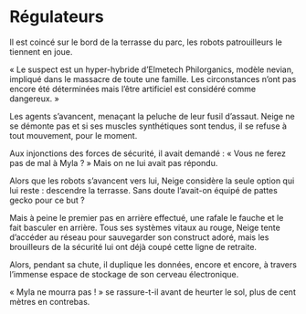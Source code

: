 # Régulateurs

Il est coincé sur le bord de la terrasse du parc, les robots patrouilleurs le tiennent en joue.

« Le suspect est un hyper-hybride d’Elmetech Philorganics, modèle nevian, impliqué dans le massacre de toute une famille. Les circonstances n’ont pas encore été déterminées mais l’être artificiel est considéré comme dangereux. »

Les agents s’avancent, menaçant la peluche de leur fusil d’assaut. Neige ne se démonte pas et si ses muscles synthétiques sont tendus, il se refuse à tout mouvement, pour le moment.

Aux injonctions des forces de sécurité, il avait demandé : « Vous ne ferez pas de mal à Myla ? » Mais on ne lui avait pas répondu.

Alors que les robots s’avancent vers lui, Neige considère la seule option qui lui reste : descendre la terrasse. Sans doute l’avait-on équipé de pattes gecko pour ce but ?

Mais à peine le premier pas en arrière effectué, une rafale le fauche et le fait basculer en arrière. Tous ses systèmes vitaux au rouge, Neige tente d’accéder au réseau pour sauvegarder son construct adoré, mais les brouilleurs de la sécurité lui ont déjà coupé cette ligne de retraite.

Alors, pendant sa chute, il duplique les données, encore et encore, à travers l’immense espace de stockage de son cerveau électronique.

« Myla ne mourra pas ! » se rassure-t-il avant de heurter le sol, plus de cent mètres en contrebas.
